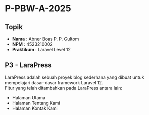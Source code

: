 # P-PBW-A-2025


## Topik
- **Nama**  : Abner Boas P. P. Gultom  
- **NPM**   : 4523210002  
- **Praktikum** : Laravel Level 12  

## P3 - LaraPress
LaraPress adalah sebuah proyek blog sederhana yang dibuat untuk mempelajari dasar-dasar framework Laravel 12.  
Fitur yang telah ditambahkan pada LaraPress antara lain:
- Halaman Utama
- Halaman Tentang Kami
- Halaman Kontak Kami

